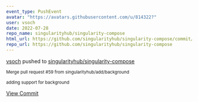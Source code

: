 ```yaml
---
event_type: PushEvent
avatar: "https://avatars.githubusercontent.com/u/814322?"
user: vsoch
date: 2022-07-28
repo_name: singularityhub/singularity-compose
html_url: https://github.com/singularityhub/singularity-compose/commit/e301c950c177ca6201769cce8d85243ce9158879
repo_url: https://github.com/singularityhub/singularity-compose
---
```


<a href='https://github.com/vsoch' target='_blank'>vsoch</a> pushed to <a href='https://github.com/singularityhub/singularity-compose' target='_blank'>singularityhub/singularity-compose</a>

<small>Merge pull request #59 from singularityhub/add/background

adding support for background</small>

<a href='https://github.com/singularityhub/singularity-compose/commit/e301c950c177ca6201769cce8d85243ce9158879' target='_blank'>View Commit</a>